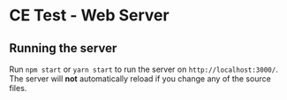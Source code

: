 # CE Test - Web Server

## Running the server

Run `npm start` or `yarn start` to run the server on `http://localhost:3000/`. The server will **not** automatically reload if you change any of the source files.
